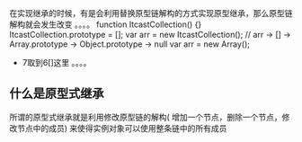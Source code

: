 在实现继承的时候，有是会利用替换原型链解构的方式实现原型继承，那么原型链解构就会发生改变
。。。。
    function ItcastCollection() {}
    ItcastCollection.prototype = [];
    var arr = new ItcastCollection();
    // arr -> [] -> Array.prototype -> Object.prototype -> null
var arr = new Array();
* 7取到6[]这里
。。。。

## 什么是原型式继承

所谓的原型式继承就是利用修改原型链的解构( 增加一个节点，删除一个节点，修改节点中的成员)
来使得实例对象可以使用整条链中的所有成员